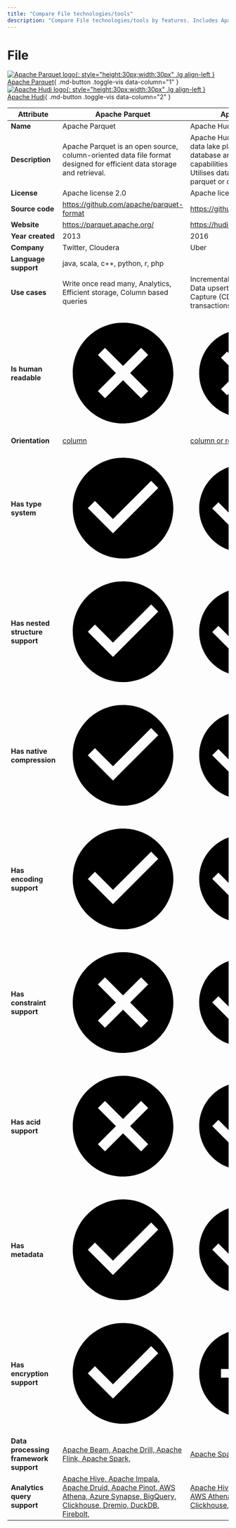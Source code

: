 ```yaml
---
title: "Compare File technologies/tools"
description: "Compare File technologies/tools by features. Includes Apache Parquet vs Apache Hudi."
---
```

# File

[![Apache Parquet logo](../../assets/logo/parquet.svg){: style="height:30px;width:30px" .lg align-left } Apache Parquet](){ .md-button .toggle-vis data-column="1" }
[![Apache Hudi logo](../../assets/logo/hudi.png){: style="height:30px;width:30px" .lg align-left } Apache Hudi](){ .md-button .toggle-vis data-column="2" }


<table id="example" class="stripe hover row-border compact" style="width:100%">
    <thead>
        <tr>
            <th>Attribute</th>
            <th>Apache Parquet</th>
            <th>Apache Hudi</th>
        </tr>
    </thead>
    <tbody>
        <tr>
            <td><b>Name</b></td>
            <td>Apache Parquet</td>
            <td>Apache Hudi</td>
        </tr>
        <tr>
            <td><b>Description</b></td>
            <td>Apache Parquet is an open source, column-oriented data file format designed for efficient data storage and retrieval.</td>
            <td>Apache Hudi is a transactional data lake platform that brings database and data warehouse capabilities to the data lake. Utilises data stored in either parquet or orc.</td>
        </tr>
        <tr>
            <td><b>License</b></td>
            <td>Apache license 2.0</td>
            <td>Apache license 2.0</td>
        </tr>
        <tr>
            <td><b>Source code</b></td>
            <td><a href="https://github.com/apache/parquet-format">https://github.com/apache/parquet-format</a></td>
            <td><a href="https://github.com/apache/hudi">https://github.com/apache/hudi</a></td>
        </tr>
        <tr>
            <td><b>Website</b></td>
            <td><a href="https://parquet.apache.org/">https://parquet.apache.org/</a></td>
            <td><a href="https://hudi.apache.org/">https://hudi.apache.org/</a></td>
        </tr>
        <tr>
            <td><b>Year created</b></td>
            <td>2013</td>
            <td>2016</td>
        </tr>
        <tr>
            <td><b>Company</b></td>
            <td>Twitter, Cloudera</td>
            <td>Uber</td>
        </tr>
        <tr>
            <td><b>Language support</b></td>
            <td>java, scala, c++, python, r, php</td>
            <td></td>
        </tr>
        <tr>
            <td><b>Use cases</b></td>
            <td>Write once read many, Analytics, Efficient storage, Column based queries</td>
            <td>Incremental data processing, Data upserts, Change Data Capture (CDC), ACID transactions</td>
        </tr>
        <tr>
            <td><b>Is human readable</b></td>
            <td><a href="https://parquet.apache.org/docs/file-format/">    <span class="twemoji red-cross"><svg xmlns="http://www.w3.org/2000/svg" viewBox="0 0 24 24"><path d="M12 2c5.53 0 10 4.47 10 10s-4.47 10-10 10S2 17.53 2 12 6.47 2 12 2m3.59 5L12 10.59 8.41 7 7 8.41 10.59 12 7 15.59 8.41 17 12 13.41 15.59 17 17 15.59 13.41 12 17 8.41 15.59 7Z"></path></svg></span>
            <div href="https://parquet.apache.org/docs/file-format/" style="display: none">no</div>
</a></td>
            <td>    <span class="twemoji red-cross"><svg xmlns="http://www.w3.org/2000/svg" viewBox="0 0 24 24"><path d="M12 2c5.53 0 10 4.47 10 10s-4.47 10-10 10S2 17.53 2 12 6.47 2 12 2m3.59 5L12 10.59 8.41 7 7 8.41 10.59 12 7 15.59 8.41 17 12 13.41 15.59 17 17 15.59 13.41 12 17 8.41 15.59 7Z"></path></svg></span>
            <div style="display: none">no</div>
</td>
        </tr>
        <tr>
            <td><b>Orientation</b></td>
            <td><a href="https://github.com/apache/parquet-format/blob/master/README.md">column</a></td>
            <td><a href="https://hudi.apache.org/docs/configurations/#hoodietablebasefileformat">column or row</a></td>
        </tr>
        <tr>
            <td><b>Has type system</b></td>
            <td><a href="https://github.com/apache/parquet-format/blob/master/LogicalTypes.md">    <span class="twemoji green-tick"><svg xmlns="http://www.w3.org/2000/svg" viewBox="0 0 24 24"><path d="M12 2C6.5 2 2 6.5 2 12s4.5 10 10 10 10-4.5 10-10S17.5 2 12 2m-2 15-5-5 1.41-1.41L10 14.17l7.59-7.59L19 8l-9 9Z"></path></svg></span>
            <div href="https://github.com/apache/parquet-format/blob/master/LogicalTypes.md" style="display: none">yes</div>
</a></td>
            <td><a href="https://hudi.apache.org/docs/configurations/#hoodietablebasefileformat">    <span class="twemoji green-tick"><svg xmlns="http://www.w3.org/2000/svg" viewBox="0 0 24 24"><path d="M12 2C6.5 2 2 6.5 2 12s4.5 10 10 10 10-4.5 10-10S17.5 2 12 2m-2 15-5-5 1.41-1.41L10 14.17l7.59-7.59L19 8l-9 9Z"></path></svg></span>
            <div href="https://hudi.apache.org/docs/configurations/#hoodietablebasefileformat" style="display: none">yes</div>
</a></td>
        </tr>
        <tr>
            <td><b>Has nested structure support</b></td>
            <td><a href="https://github.com/apache/parquet-format/blob/master/LogicalTypes.md">    <span class="twemoji green-tick"><svg xmlns="http://www.w3.org/2000/svg" viewBox="0 0 24 24"><path d="M12 2C6.5 2 2 6.5 2 12s4.5 10 10 10 10-4.5 10-10S17.5 2 12 2m-2 15-5-5 1.41-1.41L10 14.17l7.59-7.59L19 8l-9 9Z"></path></svg></span>
            <div href="https://github.com/apache/parquet-format/blob/master/LogicalTypes.md" style="display: none">yes</div>
</a></td>
            <td><a href="https://hudi.apache.org/docs/configurations/#hoodietablebasefileformat">    <span class="twemoji green-tick"><svg xmlns="http://www.w3.org/2000/svg" viewBox="0 0 24 24"><path d="M12 2C6.5 2 2 6.5 2 12s4.5 10 10 10 10-4.5 10-10S17.5 2 12 2m-2 15-5-5 1.41-1.41L10 14.17l7.59-7.59L19 8l-9 9Z"></path></svg></span>
            <div href="https://hudi.apache.org/docs/configurations/#hoodietablebasefileformat" style="display: none">yes</div>
</a></td>
        </tr>
        <tr>
            <td><b>Has native compression</b></td>
            <td><a href="https://github.com/apache/parquet-format/blob/master/Compression.md">    <span class="twemoji green-tick"><svg xmlns="http://www.w3.org/2000/svg" viewBox="0 0 24 24"><path d="M12 2C6.5 2 2 6.5 2 12s4.5 10 10 10 10-4.5 10-10S17.5 2 12 2m-2 15-5-5 1.41-1.41L10 14.17l7.59-7.59L19 8l-9 9Z"></path></svg></span>
            <div href="https://github.com/apache/parquet-format/blob/master/Compression.md" style="display: none">yes</div>
</a></td>
            <td><a href="https://hudi.apache.org/docs/configurations/#hoodietablebasefileformat">    <span class="twemoji green-tick"><svg xmlns="http://www.w3.org/2000/svg" viewBox="0 0 24 24"><path d="M12 2C6.5 2 2 6.5 2 12s4.5 10 10 10 10-4.5 10-10S17.5 2 12 2m-2 15-5-5 1.41-1.41L10 14.17l7.59-7.59L19 8l-9 9Z"></path></svg></span>
            <div href="https://hudi.apache.org/docs/configurations/#hoodietablebasefileformat" style="display: none">yes</div>
</a></td>
        </tr>
        <tr>
            <td><b>Has encoding support</b></td>
            <td><a href="https://github.com/apache/parquet-format/blob/master/Encodings.md">    <span class="twemoji green-tick"><svg xmlns="http://www.w3.org/2000/svg" viewBox="0 0 24 24"><path d="M12 2C6.5 2 2 6.5 2 12s4.5 10 10 10 10-4.5 10-10S17.5 2 12 2m-2 15-5-5 1.41-1.41L10 14.17l7.59-7.59L19 8l-9 9Z"></path></svg></span>
            <div href="https://github.com/apache/parquet-format/blob/master/Encodings.md" style="display: none">yes</div>
</a></td>
            <td><a href="https://hudi.apache.org/docs/configurations/#hoodietablebasefileformat">    <span class="twemoji green-tick"><svg xmlns="http://www.w3.org/2000/svg" viewBox="0 0 24 24"><path d="M12 2C6.5 2 2 6.5 2 12s4.5 10 10 10 10-4.5 10-10S17.5 2 12 2m-2 15-5-5 1.41-1.41L10 14.17l7.59-7.59L19 8l-9 9Z"></path></svg></span>
            <div href="https://hudi.apache.org/docs/configurations/#hoodietablebasefileformat" style="display: none">yes</div>
</a></td>
        </tr>
        <tr>
            <td><b>Has constraint support</b></td>
            <td>    <span class="twemoji red-cross"><svg xmlns="http://www.w3.org/2000/svg" viewBox="0 0 24 24"><path d="M12 2c5.53 0 10 4.47 10 10s-4.47 10-10 10S2 17.53 2 12 6.47 2 12 2m3.59 5L12 10.59 8.41 7 7 8.41 10.59 12 7 15.59 8.41 17 12 13.41 15.59 17 17 15.59 13.41 12 17 8.41 15.59 7Z"></path></svg></span>
            <div style="display: none">no</div>
</td>
            <td><a href="https://hudi.apache.org/docs/precommit_validator">    <span class="twemoji green-tick"><svg xmlns="http://www.w3.org/2000/svg" viewBox="0 0 24 24"><path d="M12 2C6.5 2 2 6.5 2 12s4.5 10 10 10 10-4.5 10-10S17.5 2 12 2m-2 15-5-5 1.41-1.41L10 14.17l7.59-7.59L19 8l-9 9Z"></path></svg></span>
            <div href="https://hudi.apache.org/docs/precommit_validator" style="display: none">yes</div>
</a></td>
        </tr>
        <tr>
            <td><b>Has acid support</b></td>
            <td>    <span class="twemoji red-cross"><svg xmlns="http://www.w3.org/2000/svg" viewBox="0 0 24 24"><path d="M12 2c5.53 0 10 4.47 10 10s-4.47 10-10 10S2 17.53 2 12 6.47 2 12 2m3.59 5L12 10.59 8.41 7 7 8.41 10.59 12 7 15.59 8.41 17 12 13.41 15.59 17 17 15.59 13.41 12 17 8.41 15.59 7Z"></path></svg></span>
            <div style="display: none">no</div>
</td>
            <td><a href="https://hudi.apache.org/docs/use_cases/#acid-transactions">    <span class="twemoji green-tick"><svg xmlns="http://www.w3.org/2000/svg" viewBox="0 0 24 24"><path d="M12 2C6.5 2 2 6.5 2 12s4.5 10 10 10 10-4.5 10-10S17.5 2 12 2m-2 15-5-5 1.41-1.41L10 14.17l7.59-7.59L19 8l-9 9Z"></path></svg></span>
            <div href="https://hudi.apache.org/docs/use_cases/#acid-transactions" style="display: none">yes</div>
</a></td>
        </tr>
        <tr>
            <td><b>Has metadata</b></td>
            <td><a href="https://github.com/apache/parquet-format/blob/master/Encodings.md">    <span class="twemoji green-tick"><svg xmlns="http://www.w3.org/2000/svg" viewBox="0 0 24 24"><path d="M12 2C6.5 2 2 6.5 2 12s4.5 10 10 10 10-4.5 10-10S17.5 2 12 2m-2 15-5-5 1.41-1.41L10 14.17l7.59-7.59L19 8l-9 9Z"></path></svg></span>
            <div href="https://github.com/apache/parquet-format/blob/master/Encodings.md" style="display: none">yes</div>
</a></td>
            <td><a href="https://hudi.apache.org/docs/metadata">    <span class="twemoji green-tick"><svg xmlns="http://www.w3.org/2000/svg" viewBox="0 0 24 24"><path d="M12 2C6.5 2 2 6.5 2 12s4.5 10 10 10 10-4.5 10-10S17.5 2 12 2m-2 15-5-5 1.41-1.41L10 14.17l7.59-7.59L19 8l-9 9Z"></path></svg></span>
            <div href="https://hudi.apache.org/docs/metadata" style="display: none">yes</div>
</a></td>
        </tr>
        <tr>
            <td><b>Has encryption support</b></td>
            <td><a href="https://github.com/apache/parquet-format/blob/master/Encryption.md">    <span class="twemoji green-tick"><svg xmlns="http://www.w3.org/2000/svg" viewBox="0 0 24 24"><path d="M12 2C6.5 2 2 6.5 2 12s4.5 10 10 10 10-4.5 10-10S17.5 2 12 2m-2 15-5-5 1.41-1.41L10 14.17l7.59-7.59L19 8l-9 9Z"></path></svg></span>
            <div href="https://github.com/apache/parquet-format/blob/master/Encryption.md" style="display: none">yes</div>
</a></td>
            <td><a href="https://hudi.apache.org/docs/encryption/" title="Implicitly supported by data stored as Parquet but no direct API to support encryption">    <span class="twemoji maybe-minus"><svg xmlns="http://www.w3.org/2000/svg" viewBox="0 0 24 24"><path d="M17 13H7v-2h10m-5-9A10 10 0 0 0 2 12a10 10 0 0 0 10 10 10 10 0 0 0 10-10A10 10 0 0 0 12 2Z"></path></svg></span>
            <div href="https://hudi.apache.org/docs/encryption/" style="display: none">maybe</div>
</a></td>
        </tr>
        <tr>
            <td><b>Data processing framework support</b></td>
            <td>
                <a href="https://beam.apache.org/documentation/io/built-in/parquet/">Apache Beam, </a>
                <a href="https://drill.apache.org/docs/parquet-format/">Apache Drill, </a>
                <a href="https://nightlies.apache.org/flink/flink-docs-master/docs/connectors/table/formats/parquet/">Apache Flink, </a>
                <a href="https://spark.apache.org/docs/latest/sql-data-sources-parquet.html">Apache Spark, </a>
            </td>
            <td>
                <a href="https://hudi.apache.org/docs/integrations.html#apache-spark">Apache Spark, </a>
                <a href="https://hudi.apache.org/docs/flink-quick-start-guide">Apache Flink, </a>
            </td>
        </tr>
        <tr>
            <td><b>Analytics query support</b></td>
            <td>
                <a href="https://cwiki.apache.org/confluence/display/Hive/Parquet">Apache Hive, </a>
                <a href="https://impala.apache.org/docs/build/html/topics/impala_parquet.html">Apache Impala, </a>
                <a href="https://druid.apache.org/docs/latest/ingestion/data-formats#parquet">Apache Druid, </a>
                <a href="https://docs.pinot.apache.org/basics/data-import/pinot-input-formats#parquet">Apache Pinot, </a>
                <a href="https://docs.aws.amazon.com/athena/latest/ug/supported-serdes.html">AWS Athena, </a>
                <a href="https://learn.microsoft.com/en-us/azure/synapse-analytics/sql/query-parquet-files">Azure Synapse, </a>
                <a href="https://cloud.google.com/bigquery/docs/loading-data-cloud-storage-parquet">BigQuery, </a>
                <a href="https://github.com/ClickHouse/clickhouse-docs/blob/main/docs/en/integrations/data-ingestion/data-formats/parquet.md">Clickhouse, </a>
                <a href="https://docs.dremio.com/current/sonar/query-manage/data-formats/parquet-files/">Dremio, </a>
                <a href="https://duckdb.org/docs/data/parquet/overview">DuckDB, </a>
                <a href="https://docs.firebolt.io/godocs/Guides/loading-data/working-with-external-tables.html#supported-file-formats">Firebolt, </a>
            </td>
            <td>
                <a href="https://hudi.apache.org/docs/syncing_metastore/">Apache Hive, </a>
                <a href="https://impala.apache.org/docs/build/html/topics/impala_hudi.html">Apache Impala, </a>
                <a href="https://docs.aws.amazon.com/athena/latest/ug/querying-hudi.html">AWS Athena, </a>
                <a href="https://cloud.google.com/bigquery/docs/query-open-table-format-using-manifest-files">BigQuery, </a>
                <a href="https://clickhouse.com/docs/en/engines/table-engines/integrations/hudi">Clickhouse, </a>
                <a href="https://prestodb.io/docs/0.284/connector/hudi.html">Presto, </a>
                <a href="https://trino.io/docs/current/connector/hudi.html">Trino, </a>
            </td>
        </tr>
    </tbody>
</table>
